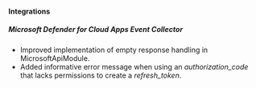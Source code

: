
#### Integrations
##### Microsoft Defender for Cloud Apps Event Collector
- Improved implementation of empty response handling in MicrosoftApiModule.
- Added informative error message when using an *authorization_code* that lacks permissions to create a *refresh_token*. 
